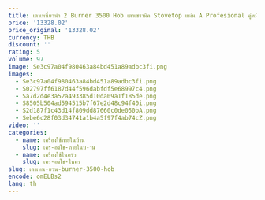 ```yaml
---
title: เตาเหนี่ยวนํา 2 Burner 3500 Hob เตาเซรามิค Stovetop แผ่น A Profesional คู่หม้อหุงข้าวไฟฟ้าเชิงพาณิชย์
price: '13328.02'
price_original: '13328.02'
currency: THB
discount: ''
rating: 5
volume: 97
image: Se3c97a04f980463a84bd451a89adbc3fi.png
images:
  - Se3c97a04f980463a84bd451a89adbc3fi.png
  - S02797ff6187d44f596dabfdf5e68997c4.png
  - Sa7d2d4e3a52a493385d10da09a1f185de.png
  - S8505b504ad594515b7f67e2d48c94f40i.png
  - S2d187f1c43d14f809dd87660c0de050bA.png
  - Sebe6c28f03d34741a1b4a5f97f4ab74cZ.png
video: ''
categories:
  - name: เครื่องใช้ภายในบ้าน
    slug: เคร-องใช-ภายในบ-าน
  - name: เครื่องใช้ในครัว
    slug: เคร-องใช-ในคร
slug: เตาเหน-ยวน-burner-3500-hob
encode: omELBs2
lang: th
---
```

  
